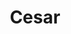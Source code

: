 ---
title: "Cesar"
slug: "cesar"
description: "Maak een one minute video door gebruik
              te maken van ‘Vormator’ elementen, dat
              was de opdracht voor het vak 2D animatie."
type: "intern"
members:
    - name: "Victor Gouhie"
      direction: "Multimediaproductie"
      subdirection: "Produce"
      disk: "2e Schijf"
thumbnail:
    url: "cesar/thumb_1x2.png"
    alt: ""
    height: 1
    width: 2
    color: "999999"
media:
    - url: "cesar/1_detail_theelements.png"
      type: "image"
      text: "Vorminator bestaat uit acht vector vormen, die the elements genoemd worden. Deze mogen door de ontwerpers
             gebruikt worden om beelden te maken, maar je moet je hierbij wel aan een aantal regels houden."
    - url: "cesar/2_detail_cesar.png"
      type: "image"
      text: "Ik begon na te denken over een object of onderwerp waarover ik deze animatie kon maken. Ik wou kleine elementen
             gebruiken die samenkomen tot een groot geheel of een groot wezen. De vorminator elementen waren
             perfect voor dit soort animatie. Zo kwam ik uiteindelijk op het idee om een volledige video te maken over een
             skelet dat opbouwt gedurende de volledige video."
    - url: "cesar/3_detail_cesar.png"
      type: "image"
    - url: "cesar/cesar.gif"
      type: "image"
    - url: "cesar/5_detail_cesar.png"
      type: "image"
      text: "De bedoeling van de opdracht was om het belang van beperkingen op creativiteit te tonen. De resultaten tonen
             aan dat je zelfs met een grote hoeveelheid aan beperkingen toch tot een verrassend resultaat kan komen en er
             toch nog veel variaties mogelijk zijn."
    - url: "cesar/6_detail_cesar.png"
      type: "image"
    - url: "146959149"
      type: "vimeo"
created: 20/01/2017
order: 11
---